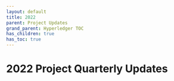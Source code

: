```yaml
---
layout: default
title: 2022
parent: Project Updates
grand_parent: Hyperledger TOC
has_children: true
has_toc: true
---
```

[//]: # (SPDX-License-Identifier: CC-BY-4.0)

# 2022 Project Quarterly Updates

